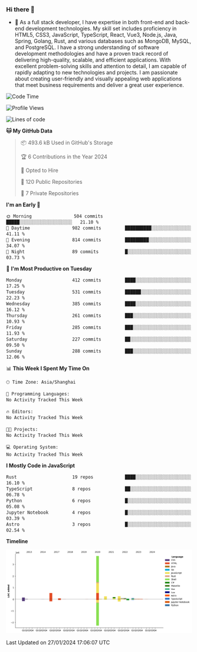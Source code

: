 ### Hi there 👋

- 🌱 As a full stack developer, I have expertise in both front-end and back-end development technologies. My skill set includes proficiency in HTML5, CSS3, JavaScript, TypeScript, React, Vue3, Node.js, Java, Spring, Golang, Rust, and various databases such as MongoDB, MySQL, and PostgreSQL. I have a strong understanding of software development methodologies and have a proven track record of delivering high-quality, scalable, and efficient applications. With excellent problem-solving skills and attention to detail, I am capable of rapidly adapting to new technologies and projects. I am passionate about creating user-friendly and visually appealing web applications that meet business requirements and deliver a great user experience.

<!--START_SECTION:waka-->
![Code Time](http://img.shields.io/badge/Code%20Time-1%2C170%20hrs%2013%20mins-blue)

![Profile Views](http://img.shields.io/badge/Profile%20Views-0-blue)

![Lines of code](https://img.shields.io/badge/From%20Hello%20World%20I%27ve%20Written-5.6%20million%20lines%20of%20code-blue)

**🐱 My GitHub Data** 

> 📦 493.6 kB Used in GitHub's Storage 
 > 
> 🏆 6 Contributions in the Year 2024
 > 
> 💼 Opted to Hire
 > 
> 📜 120 Public Repositories 
 > 
> 🔑 7 Private Repositories 
 > 
**I'm an Early 🐤** 

```text
🌞 Morning                504 commits         █████░░░░░░░░░░░░░░░░░░░░   21.10 % 
🌆 Daytime                982 commits         ██████████░░░░░░░░░░░░░░░   41.11 % 
🌃 Evening                814 commits         █████████░░░░░░░░░░░░░░░░   34.07 % 
🌙 Night                  89 commits          █░░░░░░░░░░░░░░░░░░░░░░░░   03.73 % 
```
📅 **I'm Most Productive on Tuesday** 

```text
Monday                   412 commits         ████░░░░░░░░░░░░░░░░░░░░░   17.25 % 
Tuesday                  531 commits         ██████░░░░░░░░░░░░░░░░░░░   22.23 % 
Wednesday                385 commits         ████░░░░░░░░░░░░░░░░░░░░░   16.12 % 
Thursday                 261 commits         ███░░░░░░░░░░░░░░░░░░░░░░   10.93 % 
Friday                   285 commits         ███░░░░░░░░░░░░░░░░░░░░░░   11.93 % 
Saturday                 227 commits         ██░░░░░░░░░░░░░░░░░░░░░░░   09.50 % 
Sunday                   288 commits         ███░░░░░░░░░░░░░░░░░░░░░░   12.06 % 
```


📊 **This Week I Spent My Time On** 

```text
🕑︎ Time Zone: Asia/Shanghai

💬 Programming Languages: 
No Activity Tracked This Week

🔥 Editors: 
No Activity Tracked This Week

🐱‍💻 Projects: 
No Activity Tracked This Week

💻 Operating System: 
No Activity Tracked This Week
```

**I Mostly Code in JavaScript** 

```text
Rust                     19 repos            ████░░░░░░░░░░░░░░░░░░░░░   16.10 % 
TypeScript               8 repos             ██░░░░░░░░░░░░░░░░░░░░░░░   06.78 % 
Python                   6 repos             █░░░░░░░░░░░░░░░░░░░░░░░░   05.08 % 
Jupyter Notebook         4 repos             █░░░░░░░░░░░░░░░░░░░░░░░░   03.39 % 
Astro                    3 repos             █░░░░░░░░░░░░░░░░░░░░░░░░   02.54 % 
```



**Timeline**

![Lines of Code chart](https://raw.githubusercontent.com/elton/elton/main/assets/bar_graph.png)


 Last Updated on 27/01/2024 17:06:07 UTC
<!--END_SECTION:waka-->

<!--
**elton/elton** is a ✨ _special_ ✨ repository because its `README.md` (this file) appears on your GitHub profile.

Here are some ideas to get you started:

- 🔭 I’m currently working on ...
- 🌱 I’m currently learning ...
- 👯 I’m looking to collaborate on ...
- 🤔 I’m looking for help with ...
- 💬 Ask me about ...
- 📫 How to reach me: ...
- 😄 Pronouns: ...
- ⚡ Fun fact: ...
-->
